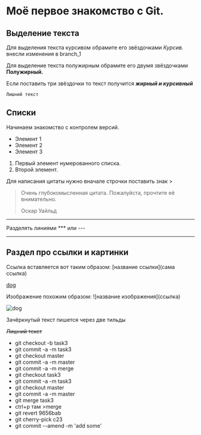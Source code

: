 # Моё первое знакомство с Git.

## Выделение текста

Для выделения текста курсивом обрамите его звёздочками *Курсив.* внесли изменения в branch_1

Для выделение текста полужирным обрамите его двумя звёздочками **Полужирный.**

Если поставить три звёздочки то текст получится ***жирный и курсивный***

`Лишний текст`

## Списки

Начинаем знакомство с контролем версий. 

* Элемент 1
* Элемент 2
* Элемент 3

1. Первый элемент нумерованного списка.
2. Второй элемент.

Для написания цитаты нужно вначале строчки поставить знак >

> Очень глубокомысленная цитата. Пожалуйста, прочтите её внимательно.
>
> Оскар Уайльд

***

Разделять линиями *** или ---

---

## Раздел про ссылки и картинки

Ссылка вставляется вот таким образом: [название ссылки](сама ссылка)

[dog](https://sib.fm/storage/article/July2021/Of0MKoZWTPQ8SyNDVoQk.jpg)

Изображение похожим образом: \![название изображения]\(ссылка)

![dog](https://sib.fm/storage/article/July2021/Of0MKoZWTPQ8SyNDVoQk.jpg)

Зачёркнутый текст пишется через две тильды

~~Лишний текст~~

* git checkout -b task3
* git commit -a -m task3
* git checkout master
* git commit -a -m master
* git commit -a -m merge
* git checkout task3
* git commit -a -m task3
* git checkout master
* git commit -a -m master
* git merge task3
* ctrl+p там >merge
* git revert 9656bab
* git cherry-pick c23
* git commit --amend -m 'add some'

